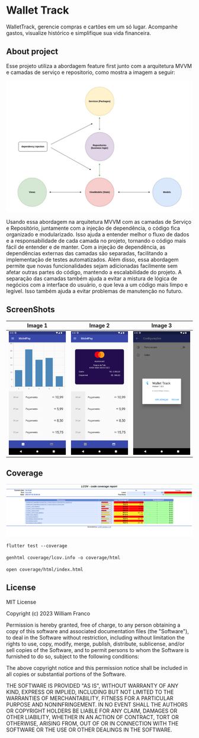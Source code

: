 # Wallet Track

WalletTrack, gerencie compras e cartões em um só lugar. Acompanhe gastos, visualize histórico e simplifique sua vida financeira.


## About project

Esse projeto utiliza a abordagem feature first junto com a arquitetura MVVM e camadas de serviço e repositorio, como mostra a imagem a seguir: 

![App Screenshot](assets/screenshots/arquitetura.png)

Usando essa abordagem na arquitetura MVVM com as camadas de Serviço e
Repositório, juntamente com a injeção de dependência, o código fica organizado e
modularizado. Isso ajuda a entender melhor o fluxo de dados e a responsabilidade de
cada camada no projeto, tornando o código mais fácil de entender e de manter.
Com a injeção de dependência, as dependências externas das camadas são
separadas, facilitando a implementação de testes automatizados. Além disso, essa
abordagem permite que novas funcionalidades sejam adicionadas facilmente sem
afetar outras partes do código, mantendo a escalabilidade do projeto.
A separação das camadas também ajuda a evitar a mistura de lógica de negócios com
a interface do usuário, o que leva a um código mais limpo e legível. Isso também ajuda
a evitar problemas de manutenção no futuro.


## ScreenShots

| Image 1 | Image 2 | Image 3 |
|----------|----------|----------|
| ![App Screenshot](assets/screenshots/screen-1.png) | ![App Screenshot](assets/screenshots/screen-2.png) | ![App Screenshot](assets/screenshots/screen-3.png) |


## Coverage

![App Screenshot](assets/coverage/coverage.png)

```
flutter test --coverage

genhtml coverage/lcov.info -o coverage/html

open coverage/html/index.html
```


## License

MIT License

Copyright (c) 2023 William Franco

Permission is hereby granted, free of charge, to any person obtaining a copy of this software and associated documentation files (the "Software"), to deal in the Software without restriction, including without limitation the rights to use, copy, modify, merge, publish, distribute, sublicense, and/or sell copies of the Software, and to permit persons to whom the Software is furnished to do so, subject to the following conditions:

The above copyright notice and this permission notice shall be included in all copies or substantial portions of the Software.

THE SOFTWARE IS PROVIDED "AS IS", WITHOUT WARRANTY OF ANY KIND, EXPRESS OR IMPLIED, INCLUDING BUT NOT LIMITED TO THE WARRANTIES OF MERCHANTABILITY, FITNESS FOR A PARTICULAR PURPOSE AND NONINFRINGEMENT. IN NO EVENT SHALL THE AUTHORS OR COPYRIGHT HOLDERS BE LIABLE FOR ANY CLAIM, DAMAGES OR OTHER LIABILITY, WHETHER IN AN ACTION OF CONTRACT, TORT OR OTHERWISE, ARISING FROM, OUT OF OR IN CONNECTION WITH THE SOFTWARE OR THE USE OR OTHER DEALINGS IN THE SOFTWARE.
